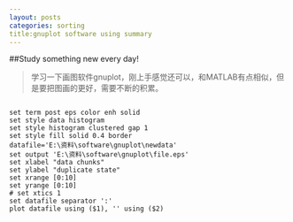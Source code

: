 ```yaml
--- 
layout: posts
categories: sorting
title:gnuplot software using summary
---
```

##Study something new every day!
> 学习一下画图软件gnuplot，刚上手感觉还可以，和MATLAB有点相似，但是要把图画的更好，需要不断的积累。
<pre><code>
set term post eps color enh solid
set style data histogram  
set style histogram clustered gap 1  
set style fill solid 0.4 border
datafile='E:\资料\software\gnuplot\newdata'
set output 'E:\资料\software\gnuplot\file.eps'
set xlabel "data chunks" 
set ylabel "duplicate state" 
set xrange [0:10]
set yrange [0:10]
# set xtics 1
set datafile separator ':'
plot datafile using ($1), '' using ($2)
</code></pre>


